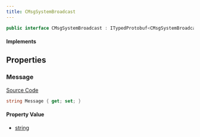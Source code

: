 ```yaml
---
title: CMsgSystemBroadcast
---
```


```csharp
public interface CMsgSystemBroadcast : ITypedProtobuf<CMsgSystemBroadcast>, INativeHandle
```

#### Implements

## Properties

### Message

[Source Code](https://github.com/swiftly-solution/swiftlys2/blob/main/managed/src/SwiftlyS2.Generated/Protobufs/Interfaces/CMsgSystemBroadcast.cs#L13)

```csharp
string Message { get; set; }
```

#### Property Value

- [string](https://learn.microsoft.com/dotnet/api/system.string)

